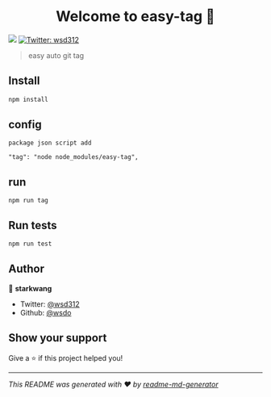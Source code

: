<h1 align="center">Welcome to easy-tag 👋</h1>
<p>
  <img src="https://img.shields.io/badge/version-1.0.0-blue.svg?cacheSeconds=2592000" />
  <a href="https://twitter.com/wsd312">
    <img alt="Twitter: wsd312" src="https://img.shields.io/twitter/follow/wsd312.svg?style=social" target="_blank" />
  </a>
</p>

> easy auto git tag

## Install

```sh
npm install 
```
## config
```
package json script add 

"tag": "node node_modules/easy-tag",

```

## run 
```
npm run tag
```

## Run tests

```sh
npm run test
```

## Author

👤 **starkwang**

* Twitter: [@wsd312](https://twitter.com/wsd312)
* Github: [@wsdo](https://github.com/wsdo)

## Show your support

Give a ⭐️ if this project helped you!

***
_This README was generated with ❤️ by [readme-md-generator](https://github.com/kefranabg/readme-md-generator)_
